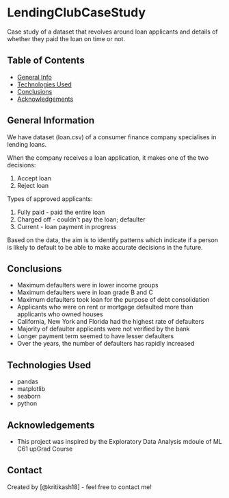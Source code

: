 # LendingClubCaseStudy

Case study of a dataset that revolves around loan applicants and details of whether they paid the loan on time or not.

## Table of Contents
* [General Info](#general-information)
* [Technologies Used](#technologies-used)
* [Conclusions](#conclusions)
* [Acknowledgements](#acknowledgements)

## General Information

We have dataset (loan.csv) of a consumer finance company specialises in lending loans.

When the company receives a loan application, it makes one of the two decisions:
1. Accept loan
2. Reject loan

Types of approved applicants:
1. Fully paid - paid the entire loan
2. Charged off - couldn't pay the loan; defaulter
2. Current - loan payment in progress

Based on the data, the aim is to identify patterns which indicate if a person is likely to default to be able to make accurate decisions in the future.

## Conclusions
- Maximum defaulters were in lower income groups
- Maximum defaulters were in loan grade B and C
- Maximum defaulters took loan for the purpose of debt consolidation
- Applicants who were on rent or mortgage defaulted more than applicants who owned houses
- California, New York and Florida had the highest rate of defaulters
- Majority of defaulter applicants were not verified by the bank
- Longer payment term seemed to have lesser defaulters
- Over the years, the number of defaulters has rapidly increased


## Technologies Used
- pandas
- matplotlib
- seaborn
- python

## Acknowledgements
- This project was inspired by the Exploratory Data Analysis mdoule of ML C61 upGrad Course


## Contact
Created by [@kritikash18] - feel free to contact me!